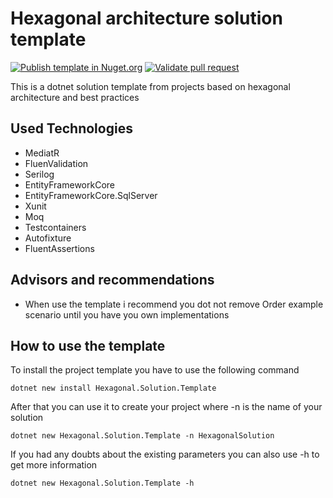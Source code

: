 # Hexagonal architecture solution template

[![Publish template in Nuget.org](https://github.com/gpreviatti/hexagonal-solution-template/actions/workflows/publish.yml/badge.svg?branch=main)](https://github.com/gpreviatti/hexagonal-solution-template/actions/workflows/publish.yml)
[![Validate pull request](https://github.com/gpreviatti/hexagonal-solution-template/actions/workflows/validate.yml/badge.svg)](https://github.com/gpreviatti/hexagonal-solution-template/actions/workflows/validate.yml)

This is a dotnet solution template from projects based on hexagonal architecture and best practices

## Used Technologies

- MediatR
- FluenValidation
- Serilog
- EntityFrameworkCore
- EntityFrameworkCore.SqlServer
- Xunit
- Moq
- Testcontainers
- Autofixture
- FluentAssertions

## Advisors and recommendations

- When use the template i recommend you dot not remove Order example scenario until you have you own implementations

## How to use the template

To install the project template you have to use the following command

```
dotnet new install Hexagonal.Solution.Template
```

After that you can use it to create your project where -n is the name of your solution

```
dotnet new Hexagonal.Solution.Template -n HexagonalSolution
```

If you had any doubts about the existing parameters you can also use -h to get more information

```
dotnet new Hexagonal.Solution.Template -h
```
